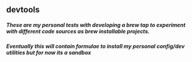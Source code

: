 ## devtools

##### These are my personal tests with developing a brew tap to experiment with different code sources as brew installable projects.

##### Eventually this will contain formulae to install my personal config/dev utilities but for now its a sandbox 

